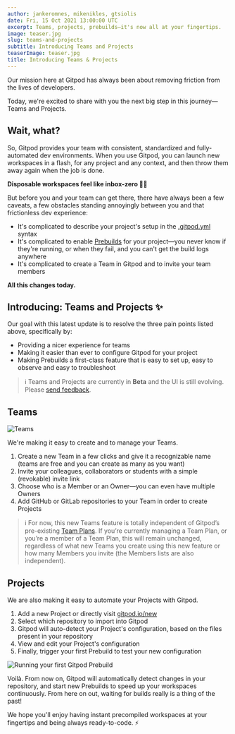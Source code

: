 ```yaml
---
author: jankeromnes, mikenikles, gtsiolis
date: Fri, 15 Oct 2021 13:00:00 UTC
excerpt: Teams, projects, prebuilds—it's now all at your fingertips.
image: teaser.jpg
slug: teams-and-projects
subtitle: Introducing Teams and Projects
teaserImage: teaser.jpg
title: Introducing Teams & Projects
---
```


<script context="module">
  export const prerender = true;
</script>

Our mission here at Gitpod has always been about removing friction from the lives of developers.

Today, we're excited to share with you the next big step in this journey—Teams and Projects.

## Wait, what?

So, Gitpod provides your team with consistent, standardized and fully-automated dev environments. When you use Gitpod, you can launch new workspaces in a flash, for any project and any context, and then throw them away again when the job is done.

**Disposable workspaces feel like inbox-zero 🧘‍♀️**

But before you and your team can get there, there have always been a few caveats, a few obstacles standing annoyingly between you and that frictionless dev experience:

- It's complicated to describe your project's setup in the [.gitpod.yml](/docs/configure/projects/gitpod-yaml/) syntax
- It's complicated to enable [Prebuilds](/docs/configure/projects/prebuilds/) for your project—you never know if they're running, or when they fail, and you can't get the build logs anywhere
- It's complicated to create a Team in Gitpod and to invite your team members

**All this changes today.**

## Introducing: Teams and Projects ✨

Our goal with this latest update is to resolve the three pain points listed above, specifically by:

- Providing a nicer experience for teams
- Making it easier than ever to configure Gitpod for your project
- Making Prebuilds a first-class feature that is easy to set up, easy to observe and easy to troubleshoot

> ℹ️ Teams and Projects are currently in **Beta** and the UI is still evolving. Please [send feedback](https://github.com/gitpod-io/gitpod/issues/5095).

## Teams

![Teams](../../../static/images/blog/teams-and-projects/teams.jpg)

We're making it easy to create and to manage your Teams.

1. Create a new Team in a few clicks and give it a recognizable name (teams are free and you can create as many as you want)
2. Invite your colleagues, collaborators or students with a simple (revokable) invite link
3. Choose who is a Member or an Owner—you can even have multiple Owners
4. Add GitHub or GitLab repositories to your Team in order to create Projects

> ℹ️ For now, this new Teams feature is totally independent of Gitpod’s pre-existing [Team Plans](/docs/teams). If you’re currently managing a Team Plan, or you’re a member of a Team Plan, this will remain unchanged, regardless of what new Teams you create using this new feature or how many Members you invite (the Members lists are also independent).

## Projects

We are also making it easy to automate your Projects with Gitpod.

1. Add a new Project or directly visit [gitpod.io/new](https://gitpod.io/new)
2. Select which repository to import into Gitpod
3. Gitpod will auto-detect your Project's configuration, based on the files present in your repository
4. View and edit your Project's configuration
5. Finally, trigger your first Prebuild to test your new configuration

![Running your first Gitpod Prebuild](../../../static/images/blog/teams-and-projects/prebuild-in-progress.jpg)

Voilà. From now on, Gitpod will automatically detect changes in your repository, and start new Prebuilds to speed up your workspaces continuously. From here on out, waiting for builds really is a thing of the past!

We hope you'll enjoy having instant precompiled workspaces at your fingertips and being always ready-to-code. ⚡
